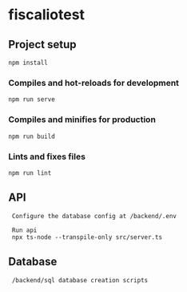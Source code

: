 # fiscaliotest

## Project setup
```
npm install
```

### Compiles and hot-reloads for development
```
npm run serve
```

### Compiles and minifies for production
```
npm run build
```

### Lints and fixes files
```
npm run lint
```

## API
```
 Configure the database config at /backend/.env

 Run api
 npx ts-node --transpile-only src/server.ts
```

## Database
```
 /backend/sql database creation scripts
```
